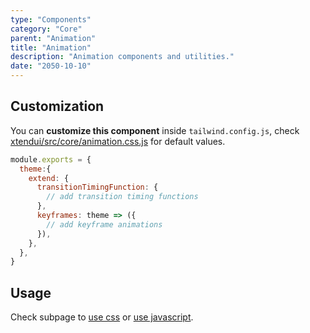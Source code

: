 ```yaml
---
type: "Components"
category: "Core"
parent: "Animation"
title: "Animation"
description: "Animation components and utilities."
date: "2050-10-10"
---
```


## Customization

You can **customize this component** inside `tailwind.config.js`, check [xtendui/src/core/animation.css.js](https://github.com/minimit/xtendui/blob/master/src/core/layout.css.js) for default values.

```jsx
module.exports = {
  theme:{
    extend: {
      transitionTimingFunction: {
        // add transition timing functions
      },
      keyframes: theme => ({
        // add keyframe animations
      }),
    },
  },
}
```

## Usage

Check subpage to [use css](/components/core/layout/css) or [use javascript](/components/core/layout/javascript).
